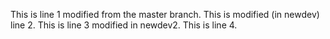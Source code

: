 This is line 1 modified from the master branch.
This is modified (in newdev) line 2.
This is line 3 modified in newdev2.
This is line 4.
